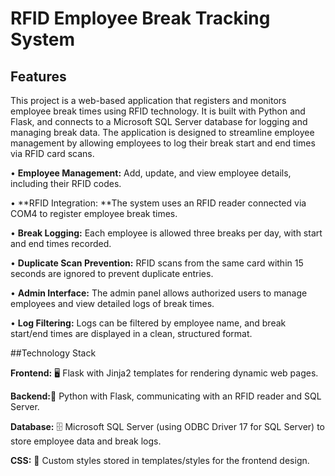 

# RFID Employee Break Tracking System

## Features
This project is a web-based application that registers and monitors employee break times using RFID technology. It is built with Python and Flask, and connects to a Microsoft SQL Server database for logging and managing break data. The application is designed to streamline employee management by allowing employees to log their break start and end times via RFID card scans.

• **Employee Management:** Add, update, and view employee details, including their RFID codes.

• **RFID Integration: **The system uses an RFID reader connected via COM4 to register employee break times.

• **Break Logging:** Each employee is allowed three breaks per day, with start and end times recorded.

• **Duplicate Scan Prevention:** RFID scans from the same card within 15 seconds are ignored to prevent duplicate entries.

• **Admin Interface:** The admin panel allows authorized users to manage employees and view detailed logs of break times.

• **Log Filtering:** Logs can be filtered by employee name, and break start/end times are displayed in a clean, structured format.

##Technology Stack


**Frontend:** 🖥️ Flask with Jinja2 templates for rendering dynamic web pages.

**Backend:**🐍 Python with Flask, communicating with an RFID reader and SQL Server.

**Database:** 🗄️ Microsoft SQL Server (using ODBC Driver 17 for SQL Server) to store employee data and break logs.

**CSS:** 🎨 Custom styles stored in templates/styles for the frontend design.
